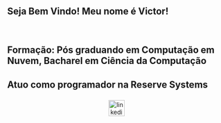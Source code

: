 <h2 align="left">Seja Bem Vindo! Meu nome é Victor!</h2></br>
<h2>Formação: Pós graduando em Computação em Nuvem, Bacharel em Ciência da Computação</h2>
<h2>Atuo como programador na Reserve Systems</h2>

###



###

<!--<div align="center">
  <img src="https://cdn.jsdelivr.net/gh/devicons/devicon/icons/csharp/csharp-original.svg" height="30" width="42" alt="csharp logo"  />
  <img src="https://cdn.jsdelivr.net/gh/devicons/devicon/icons/javascript/javascript-original.svg" height="30" width="42" alt="javascript logo"  />
  <img src="https://cdn.jsdelivr.net/gh/devicons/devicon/icons/python/python-original.svg" height="30" width="42" alt="python logo"  />
  <h3>SQL</h3>
</div>-->

###

<div align="center">
  <a href="https://www.linkedin.com/in/victorreverskasnowski/" target="_blank">
    <img src="https://img.shields.io/static/v1?message=LinkedIn&logo=linkedin&label=&color=0077B5&logoColor=white&labelColor=&style=for-the-badge" height="37" alt="linkedin logo"  />
  </a>
</div>
